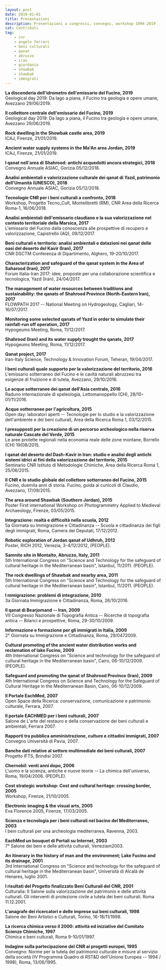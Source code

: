 ```yaml
---
layout: post
date: 2019-01-01
title: Presentazioni
description: Presentazioni a congressi, convegni, workshop 1994-2019
cat: Contributi
tag:
    - cnr
    - angelo ferrari
    - beni culturali
    - qanat
    - abruzzo
    - iran
    - giordania
    - showbak
    - shawbak
    - immigrati
---
```


**La discenderia dell'idrometro dell'emissario del Fucino, 2019**\
Geological day 2019: Da lago a piana, il Fucino tra geologia e opere umane, Avezzano 29/06/2019.

**Il collettore centrale dell'emissario del Fucino, 2019**\
Geological day 2019: Da lago a piana, il Fucino tra geologia e opere umane, Avezzano 29/06/2019.

**Rock dwelling in the Showbak castle area, 2019**\
ICAJ, Firenze, 21/01/2019.

**Ancient water supply systems in the Ma'An area Jordan, 2019**\
ICAJ, Firenze, 21/01/2019.

**I qanat nell'area di Shahrood: antichi acquedotti ancora strategici, 2018**\
Convegno Annuale ASIAC, Gorizia 05/12/2018.

**Analisi ambientali e valorizzazione culturale dei qanat di Yazd, patrimonio dell'Umanità (UNESCO), 2018**\
Convegno Annuale ASIAC, Gorizia 05/12/2018.

**Tecnologie CNR per i beni culturali a confronto, 2018**\
Workshop, Progetto Tecno\_Cult, Montelibretti (RM), CNR Area della Ricerca Roma-1, 16/06/2018.

**Analisi ambientali dell'emissario claudiano e la sua valorizzazione nel contesto territoriale della Marsica, 2017**\
L'emissario del Fucino dalla conoscenza alle prospettive di recupero e valorizzazione, Capistrello (AQ), 09/12/2017.

**Beni culturali e territorio: analisi ambientali e datazioni nei qanat delle oasi del deserto del Kavir (Iran), 2017**\
CNR DSCTM Conferenza di Dipartimento, Alghero, 19-20/10/2017.

**Characterization and safeguard of the qanat system in the Area of Saharood (Iran), 2017**\
Forum Italia-Iran 2017: idee, proposte per una collaborazione scientifica e tecnologica, Yazd (Iran), 24/04/2017.

**The management of water resources between traditions and sustainability: the qanats of Shahrood Province (North-Eastern Iran), 2017**\
FLOWPATH 2017 -- National Meeting on Hydrogeology, Cagliari, 14-16/07/2017.

**Monitoring some selected qanats of Yazd in order to simulate their rainfall-run off operation, 2017**\
Hypogeums Meeting, Roma, 11/12/2017.

**Shahrood (Iran) and its water supply trought the qanats, 2017**\
Hypogeums Meeting, Roma, 11/12/2017.

**Qanat project, 2017**\
Iran-Italy Science, Technology & Innovation Forum, Teheran, 19/04/2017.

**I beni culturali quale supporto per la valorizzazione del territorio, 2016**\
L'emissario sotterraneo del Fucino e le cavità naturali abruzzesi tra esigenze di fruizione e di tutela, Avezzano, 29/10/2016.

**Le acque sotterranee dei qanat dell'Asia centrale, 2016**\
Raduno internazionale di speleologia, Lettomanoppello (CH), 28/10-01/11/2016.

**Acque sotterranee per l'agricoltura, 2015**\
Open day: laboratori aperti -- Tecnologie per lo studio e la valorizzazione dell'ambiente e dei beni culturali, Area della Ricerca Roma 1, 03/12/2015.

**I presupposti per la creazione di un percorso archeologico nella riserva naturale Cascate del Verde, 2015**\
Le aree protette regionali nella economia reale delle zone montane, Borrello (CH) 19(08/2015.

**I qanat del deserto del Dash-Kavir in Iran: studio e analisi degli antichi sistemi idrici ai fini della valorizzazione del territorio, 2015**\
Seminario CNR Istituto di Metodologie Chimiche, Area della Ricerca Roma 1, 25/06/2015.

**Il CNR e lo studio globale del collettore sotterraneo del Fucino, 2015**\
Fucino, duemila anni di storia. Fucino, guida ai cunicoli di Claudio, Avezzano, 17/09/2015.

**The area around Shawbak (Southern Jordan), 2015**\
Poster First international Workshop on Photogrammetry Applied to Medieval Archaeology, Firenze, 03/05/2015.

**Integrazione: realtà e difficoltà nella scuola, 2012**\
5a Giornata su Immigrazione e Cittadinanza -- Scuola e cittadinanza dei figli degli immigrati, Roma, Camera dei Deputati, 17/12/2012.

**Robotic exploration of Jordan qanat of Udhruh, 2012**\
Poster, RICH 2012,  Venezia, 3-4/12/2012, (PEOPLE).

**Samnite site in Montalto, Abruzzo, Italy, 2011**\
5th International Congress on "Science and Technology for the safeguard of cultural heritage in the Mediterranean basin", Istanbul, 11/2011. (PEOPLE).

**The rock dwellings of Shawbak and nearby area, 2011**\
5th International Congress on "Science and Technology for the safeguard of cultural heritage in the Mediterranean basin", Istanbul, 11/2011. (PEOPLE).

**I mmigrazione: problemi di integrazione, 2010**\
3a Giornata Immigrazione e Cittadinanza, Roma, 26/10/2016.

**Il qanat di Bearjomand -- Iran, 2009**\
VII Congresso Nazionale di Topografia Antica -- Ricerche di topografia antica -- Bilanci e prospettive, Roma, 29-30/10/2009.

**Informazione e formazione per gli immigrati in Italia, 2009**\
2° Giornata su Immigrazione e Cittadinanza, Roma, 29/0472009.

**Cultural promoting of the ancient water distribution works and reclamation of lake Fucino, 2009**\
4th International Congress on "Science and technology for the safeguard of cultural heritage in the Mediterranean basin", Cairo, 06-10/12/2009. (PEOPLE).

**Safeguard and promoting the qanat of Shahrood Province (Iran), 2009**\
4th International Congress on Science and Technology for the Safeguard of Cultural Heritage in the Mediterranean Basin, Cairo, 06-10/12/2009.

**Il Portale EachMed, 2007**\
Open Space della Ricerca: conservazione, comunicazione e patrimonio culturale, Ferrara, 2007.

**Il portale EACHMED per i beni culturali, 2007**\
Salone de L'arte del restauro e della conservazione dei beni culturali e ambientali, Ferrara 2007.

**Rapporti tra pubblica amministrazione, culture e cittadini immigrati, 2007**\
Convegno Università di Pavia, 2007.

**Banche dati relative al settore multimediale dei beni culturali, 2007**\
Progetto IFTS, Brindisi 2007.

**Chernobil: venti anni dopo, 2006**\
L'uomo e la scienza, antiche e nuove teorie -- La chimica dell'universo, Roma, 19/04/2006. (PEOPLE).

**Cost strategic workshop: Cost and cultural heritage: crossing border, 2005**\
Workshop, Firenze, 21/10/2005.

**Electronic imaging & the visual arts, 2005**\
Eva Florence 2005, Firenze, 17/03/2005.

**Scienza e tecnologia per i beni culturali nel bacino del Mediterraneo, 2003**\
I beni culturali per una archeologia mediterranea, Ravenna, 2003.

**EachMed un bouquet di Portali su Internet, 2003**\
7° Salone dei beni e delle attività culturali, Veneziam2003.

**An itinerary in the history of man and the environment; Lake Fucino and its drainage, 2001**\
3rd International Congress on "Science and technology for the safeguard of cultural heritage in the Mediterranean basin", Università di Alcalà de Henares, luglio 2001.

**I risultati del Progetto finalizzato Beni Culturali del CNR, 2001**\
Culturalia: II Salone sulla valorizzazione del patrimonio e delle attività culturali. Gli interventi di protezione civile a tutela dei beni culturali. Roma 11.12.2001.

**L'anagrafe dei ricercatori e delle imprese sui beni culturali, 1998**\
Salone dei Beni Artistici e Culturali, Torino, 16-18/11/1998.

**La ricerca chimica verso il 2000: attività ed iniziative del Comitato Scienze Chimiche, 1997**\
Chimica e beni culturali, Roma 9-10/01/1997.

**Indagine sulla partecipazione del CNR ai progetti europei, 1995**\
Convegno: Norme per la tutela del patrimonio culturale e misure al servizio della società (IV Programma Quadro di RST&D dell'Unione Europea -- 1994 / 1998), Roma, 13/06/1995.